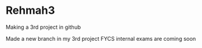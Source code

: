 # Rehmah3
Making a 3rd project in github

Made a new branch in my 3rd project
FYCS internal exams are coming soon
